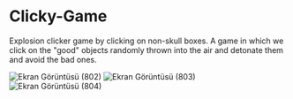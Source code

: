 # Clicky-Game
Explosion clicker game by clicking on non-skull boxes. A game in which we click on the "good" objects randomly thrown into the air and detonate them and avoid the bad ones.

![Ekran Görüntüsü (802)](https://user-images.githubusercontent.com/110438048/209476426-c1e24836-1c77-42f7-9785-06c9c4609a49.png)
![Ekran Görüntüsü (803)](https://user-images.githubusercontent.com/110438048/209476427-872e6cc6-76ef-4e80-80ac-e8bee3569b25.png)
![Ekran Görüntüsü (804)](https://user-images.githubusercontent.com/110438048/209476429-aed9cfe5-9e74-4889-a80a-d820cc223ead.png)
